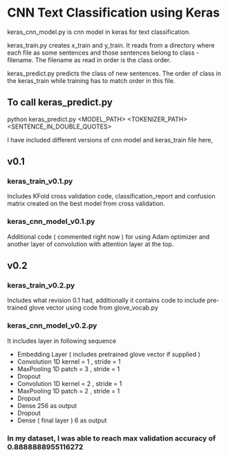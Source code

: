 
# CNN Text Classification using Keras

keras_cnn_model.py is cnn model in keras for text classification.

keras_train.py creates x_train and y_train. It reads from a directory where each file as some sentences and those sentences 
belong to class - filename. The filename as read in order is the class order.

keras_predict.py predicts the class of new sentences. The order of class in the keras_train while training has to match order in this file.

## To call keras_predict.py

python keras_predict.py <MODEL_PATH> <TOKENIZER_PATH> <SENTENCE_IN_DOUBLE_QUOTES>

I have included different versions of cnn model and keras_train file here,

## v0.1

### keras_train_v0.1.py

Includes KFold cross validation code, classification_report and confusion matrix created on the best model from cross validation.

### keras_cnn_model_v0.1.py

Additional code ( commented right now ) for using Adam optimizer and another layer of convolution with attention layer at the top.

## v0.2

### keras_train_v0.2.py 

Includes what revision 0.1 had, additionally it contains code to include pre-trained glove vector using code from glove_vocab.py

### keras_cnn_model_v0.2.py

It includes layer in following sequence

- Embedding Layer ( includes pretrained glove vector if supplied )
- Convolution 1D  kernel = 1 , stride = 1
- MaxPooling 1D   patch = 3 , stride = 1
- Dropout
- Convolution 1D  kernel = 2 , stride = 1
- MaxPooling 1D   patch = 2 , stride = 1
- Dropout
- Dense           256 as output 
- Dropout
- Dense ( final layer ) 6 as output

### In my dataset, I was able to reach max validation accuracy of 0.8888888955116272

